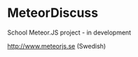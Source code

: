 MeteorDiscuss
=============

School Meteor.JS project - in development

http://www.meteorjs.se (Swedish)